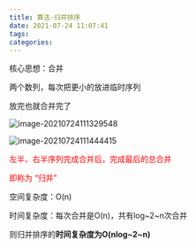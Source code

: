 ```yaml
---
title: 算法-归并排序
date: 2021-07-24 11:07:41
tags:
categories:
---
```






核心思想：合并

两个数列，每次把更小的放进临时序列

放完也就合并完了

![image-20210724111329548](https://picgo-freejim.oss-cn-beijing.aliyuncs.com/to_upload/image-20210724111329548.png)

![image-20210724111444415](https://picgo-freejim.oss-cn-beijing.aliyuncs.com/to_upload/image-20210724111444415.png)

<font color=red>左半、右半序列完成合并后，完成最后的总合并</font>

<font color=red>即称为 “归并”</font>



空间复杂度：O(n)

时间复杂度：每次合并是O(n)，共有log~2~n次合并

则归并排序的**时间复杂度为O(nlog~2~n)**